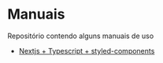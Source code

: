 # Manuais
Repositório contendo alguns manuais de uso
<ul>
 <li><a href="https://github.com/jorgelgf/Manuais/tree/main/Create-NextJS">Nextjs + Typescript + styled-components</a></li>
</ul>
